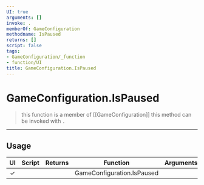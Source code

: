 ```yaml
---
UI: true
arguments: []
invoke: .
memberOf: GameConfiguration
methodname: IsPaused
returns: []
script: false
tags:
- GameConfiguration/_function
- function/UI
title: GameConfiguration.IsPaused
---
```

# GameConfiguration.IsPaused
> this function is a member of [[GameConfiguration]]
> this method can be invoked with `.`
-----
## Usage
|  UI | Script | Returns | Function | Arguments |
|:---:|:------:|-------:|:--------:|:---------|
|✓| ||GameConfiguration.IsPaused||
